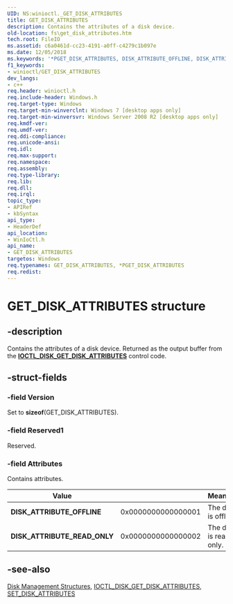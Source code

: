 ```yaml
---
UID: NS:winioctl._GET_DISK_ATTRIBUTES
title: GET_DISK_ATTRIBUTES
description: Contains the attributes of a disk device.
old-location: fs\get_disk_attributes.htm
tech.root: FileIO
ms.assetid: c6a0461d-cc23-4191-a0ff-c4279c1b097e
ms.date: 12/05/2018
ms.keywords: '*PGET_DISK_ATTRIBUTES, DISK_ATTRIBUTE_OFFLINE, DISK_ATTRIBUTE_READ_ONLY, GET_DISK_ATTRIBUTES, GET_DISK_ATTRIBUTES structure [Files], PGET_DISK_ATTRIBUTES, PGET_DISK_ATTRIBUTES structure pointer [Files], fs.get_disk_attributes, winioctl/GET_DISK_ATTRIBUTES, winioctl/PGET_DISK_ATTRIBUTES'
f1_keywords:
- winioctl/GET_DISK_ATTRIBUTES
dev_langs:
- c++
req.header: winioctl.h
req.include-header: Windows.h
req.target-type: Windows
req.target-min-winverclnt: Windows 7 [desktop apps only]
req.target-min-winversvr: Windows Server 2008 R2 [desktop apps only]
req.kmdf-ver: 
req.umdf-ver: 
req.ddi-compliance: 
req.unicode-ansi: 
req.idl: 
req.max-support: 
req.namespace: 
req.assembly: 
req.type-library: 
req.lib: 
req.dll: 
req.irql: 
topic_type:
- APIRef
- kbSyntax
api_type:
- HeaderDef
api_location:
- WinIoCtl.h
api_name:
- GET_DISK_ATTRIBUTES
targetos: Windows
req.typenames: GET_DISK_ATTRIBUTES, *PGET_DISK_ATTRIBUTES
req.redist: 
---
```


# GET_DISK_ATTRIBUTES structure

## -description

Contains the attributes of a disk device. Returned as the output buffer from the [**IOCTL_DISK_GET_DISK_ATTRIBUTES**](ni-winioctl-ioctl_disk_get_disk_attributes.md) control code.

## -struct-fields

### -field Version

Set to **sizeof**(GET_DISK_ATTRIBUTES).

### -field Reserved1

Reserved.

### -field Attributes

Contains attributes.

| Value | | Meaning |
| --- | --- | --- |
| **DISK_ATTRIBUTE_OFFLINE** | 0x0000000000000001 | The disk is offline. |
| **DISK_ATTRIBUTE_READ_ONLY** | 0x0000000000000002 | The disk is read-only. |

## -see-also

[Disk Management Structures](/windows/desktop/FileIO/disk-management-structures), [IOCTL_DISK_GET_DISK_ATTRIBUTES](ni-winioctl-ioctl_disk_get_disk_attributes.md), [SET_DISK_ATTRIBUTES](ni-winioctl-ioctl_disk_set_disk_attributes.md)
